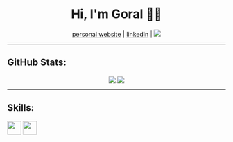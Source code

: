 <!--
### Hi there 👋

**pahuja-gor/pahuja-gor** is a ✨ _special_ ✨ repository because its `README.md` (this file) appears on your GitHub profile.

Here are some ideas to get you started:

- 🔭 I’m currently working on ...
- 🌱 I’m currently learning ...
- 👯 I’m looking to collaborate on ...
- 🤔 I’m looking for help with ...
- 💬 Ask me about ...
- 📫 How to reach me: ...
- 😄 Pronouns: ...
- ⚡ Fun fact: ...
-->
<h1 align=center>Hi, I'm Goral 👋🏾</h1>
<p align="center">
    <a href="https://goralpahuja.me/" target="_blank">personal website</a> | 
    <a href="https://linkedin.com/in/goralp" target="_blank">linkedin</a> | 
    <a href="#">
        <img src="https://visitor-badge.laobi.icu/badge?page_id=pahuja-gor.pahuja-gor.svg">
    </a>
</p>

<hr>

<h2>GitHub Stats:</h2>

<div class="github-stats" align="center">
  <a href="https://github.com/pahuja-gor">
    <img align="center" src="https://github-readme-stats.vercel.app/api?username=pahuja-gor&hide_rank=false&hide_title=false&include_all_commits=true&count_private=true&show_icons=true&theme=dracula" />
  </a>
  <a href="https://github.com/pahuja-gor">
    <img align="center" src="https://github-readme-stats.vercel.app/api/top-langs/?username=pahuja-gor&theme=dracula" />
  </a>
</div>

<hr>
<h2>Skills:</h2>
<img height="32" width="32" src="https://cdn.jsdelivr.net/npm/simple-icons@v3/icons/simpleicons.svg" />
<img height="32" width="32" src="https://unpkg.com/simple-icons@v3/icons/simpleicons.svg" />
